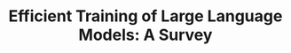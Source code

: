 ---
title: "Efficient Training of Large Language Models: A Survey"
publication_date: 2023-12-10
authors:
  - title: Zhangyin Feng
    organization: peking-university/_index
  - title: Yanghua Jin
    organization: microsoft-research-asia/_index
  - title: Xiaojun Wan
    organization: peking-university/_index
categories:
  - sustainable/_index
  - ai/_index
tags:
  - Energy efficiency
  - Language models
  - Model training
  - Green AI
  - Resource optimization
resource_type: research
summary: |
  This comprehensive survey examines various approaches to make the training of large language models more efficient and environmentally sustainable.

  The research analyzes different techniques including model compression, efficient attention mechanisms, and hardware-aware training strategies that can significantly reduce the computational and energy costs.

  The authors provide a systematic comparison of different efficiency methods and their impact on model performance, training time, and energy consumption.
source_url: https://arxiv.org/abs/2312.03863
source_document: https://arxiv.org/pdf/2312.03863.pdf
source_organizations:
  - peking-university/_index
  - microsoft-research-asia/_index
language: en
--- 